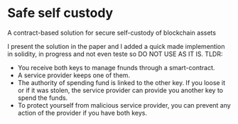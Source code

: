 # Safe self custody
A contract-based solution for secure self-custody of blockchain assets

I present the solution in the paper and I added a quick made implemention in solidity, in progress and not even teste so DO NOT USE AS IT IS.
TLDR: 
- You receive both keys to manage fnunds through a smart-contract.
- A service provider keeps one of them.
- The authority of spending fund is linked to the other key. If you loose it or if it was stolen, the service provider can provide you another key to spend the funds.
- To protect yourself from malicious service provider, you can prevent any action of the provider if you have both keys.
